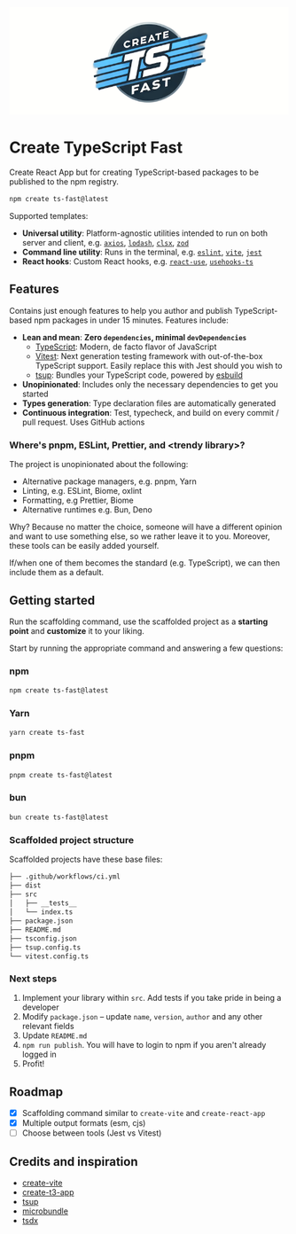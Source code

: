 <img src="https://raw.githubusercontent.com/yangshun/create-ts-fast/main/packages/create-ts-fast/assets/logo.png" alt="Create TS Fast Logo" />

# Create TypeScript Fast

Create React App but for creating TypeScript-based packages to be published to the npm registry.

```sh
npm create ts-fast@latest
```

Supported templates:

- **Universal utility**: Platform-agnostic utilities intended to run on both server and client, e.g. [`axios`](https://github.com/axios/axios), [`lodash`](https://github.com/lodash/lodash), [`clsx`](https://github.com/lukeed/clsx), [`zod`](https://github.com/colinhacks/zod)
- **Command line utility**: Runs in the terminal, e.g. [`eslint`](https://github.com/eslint/eslint), [`vite`](https://github.com/vitejs/vite), [`jest`](https://github.com/jestjs/jest)
- **React hooks**: Custom React hooks, e.g. [`react-use`](https://github.com/streamich/react-use), [`usehooks-ts`](https://github.com/juliencrn/usehooks-ts)

## Features

Contains just enough features to help you author and publish TypeScript-based npm packages in under 15 minutes. Features include:

- **Lean and mean**: **Zero `dependencies`, minimal `devDependencies`**
  - [TypeScript](https://www.typescriptlang.org/): Modern, de facto flavor of JavaScript
  - [Vitest](https://vitest.dev/): Next generation testing framework with out-of-the-box TypeScript support. Easily replace this with Jest should you wish to
  - [tsup](https://tsup.egoist.dev/): Bundles your TypeScript code, powered by [esbuild](https://esbuild.github.io/)
- **Unopinionated**: Includes only the necessary dependencies to get you started
- **Types generation**: Type declaration files are automatically generated
- **Continuous integration**: Test, typecheck, and build on every commit / pull request. Uses GitHub actions

### Where's pnpm, ESLint, Prettier, and &lt;trendy library&gt;?

The project is unopinionated about the following:

- Alternative package managers, e.g. pnpm, Yarn
- Linting, e.g. ESLint, Biome, oxlint
- Formatting, e.g Prettier, Biome
- Alternative runtimes e.g. Bun, Deno

Why? Because no matter the choice, someone will have a different opinion and want to use something else, so we rather leave it to you. Moreover, these tools can be easily added yourself.

If/when one of them becomes the standard (e.g. TypeScript), we can then include them as a default.

## Getting started

Run the scaffolding command, use the scaffolded project as a **starting point** and **customize** it to your liking.

Start by running the appropriate command and answering a few questions:

### npm

```sh
npm create ts-fast@latest
```

### Yarn

```sh
yarn create ts-fast
```

### pnpm

```sh
pnpm create ts-fast@latest
```

### bun

```sh
bun create ts-fast@latest
```

### Scaffolded project structure

Scaffolded projects have these base files:

```
├── .github/workflows/ci.yml
├── dist
├── src
│   ├── __tests__
│   └── index.ts
├── package.json
├── README.md
├── tsconfig.json
├── tsup.config.ts
└── vitest.config.ts
```

### Next steps

1. Implement your library within `src`. Add tests if you take pride in being a developer
2. Modify `package.json` – update `name`, `version`, `author` and any other relevant fields
3. Update `README.md`
4. `npm run publish`. You will have to login to npm if you aren't already logged in
5. Profit!

## Roadmap

- [x] Scaffolding command similar to `create-vite` and `create-react-app`
- [x] Multiple output formats (esm, cjs)
- [ ] Choose between tools (Jest vs Vitest)

## Credits and inspiration

- [create-vite](https://github.com/vitejs/vite/tree/main/packages/create-vite)
- [create-t3-app](https://github.com/t3-oss/create-t3-app)
- [tsup](https://github.com/egoist/tsup)
- [microbundle](https://github.com/developit/microbundle)
- [tsdx](https://github.com/jaredpalmer/tsdx)
